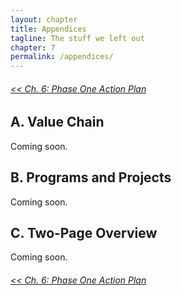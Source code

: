 ```yaml
--- 
layout: chapter
title: Appendices
tagline: The stuff we left out
chapter: 7
permalink: /appendices/
---
```


###### [<< Ch. 6: Phase One Action Plan](chapters/phase-one-action-plan/)

## A. Value Chain
Coming soon.

## B. Programs and Projects
Coming soon.

## C. Two-Page Overview
Coming soon.

###### [<< Ch. 6: Phase One Action Plan](chapters/phase-one-action-plan/)

